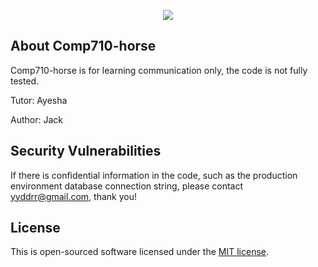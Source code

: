 <p align="center"><img src="https://www.wintec.ac.nz/remote.axd?wintecprodpublicwebsite.blob.core.windows.net/sitefinity-storage/images/default-source/common/wintec-virtualhub-logo.png?sfvrsn=d875ea33_56&quality=75"></p>


## About Comp710-horse

Comp710-horse is for learning communication only, the code is not fully tested.

Tutor: Ayesha

Author: Jack

## Security Vulnerabilities

If there is confidential information in the code, such as the production environment database connection string, please contact yyddrr@gmail.com, thank you!

## License

This is open-sourced software licensed under the [MIT license](https://opensource.org/licenses/MIT).
